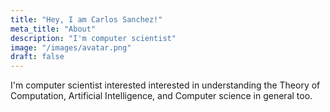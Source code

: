 ```yaml
---
title: "Hey, I am Carlos Sanchez!"
meta_title: "About"
description: "I'm computer scientist"
image: "/images/avatar.png"
draft: false
---
```


I'm computer scientist interested interested in understanding the Theory of Computation, Artificial Intelligence, and Computer science in general too. 
